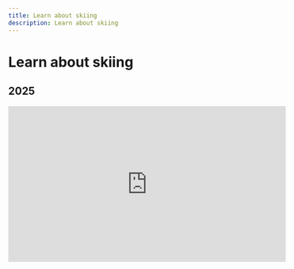 ```yaml
---
title: Learn about skiing
description: Learn about skiing
---
```


# Learn about skiing




## 2025 

<iframe width="560" height="315" src="https://www.youtube.com/embed/Zm8ckWZdcYA?si=TZ5vVVJFgbF-2oA7" title="YouTube video player" frameborder="0" allow="accelerometer; autoplay; clipboard-write; encrypted-media; gyroscope; picture-in-picture; web-share" referrerpolicy="strict-origin-when-cross-origin" allowfullscreen></iframe>